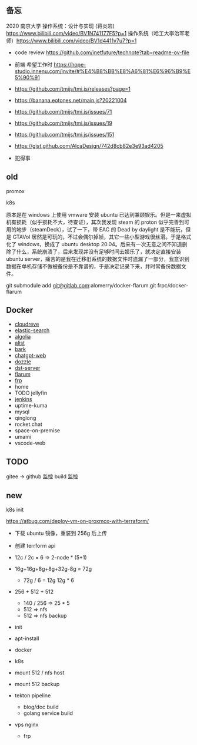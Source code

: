 ## 备忘

2020 南京大学 操作系统：设计与实现 (蒋炎岩) https://www.bilibili.com/video/BV1N741177F5?p=1
操作系统（哈工大李治军老师）https://www.bilibili.com/video/BV1d4411v7u7?p=1

- code review https://github.com/inetfuture/technote?tab=readme-ov-file
- 前端 希望工作时 https://hope-studio.innenu.com/invite/#%E4%B8%BB%E8%A6%81%E6%96%B9%E5%90%91

- https://github.com/tmijs/tmi.js/releases?page=1
- https://banana.eotones.net/main.js?20221004
- https://github.com/tmijs/tmi.js/issues/71
- https://github.com/tmijs/tmi.js/issues/19
- https://github.com/tmijs/tmi.js/issues/151
- https://gist.github.com/AlcaDesign/742d8cb82e3e93ad4205

- 犯得事

## old

promox

k8s

原本是在 windows 上使用 vmware 安装 ubuntu 已达到兼顾娱乐。但是一来虚拟机有损耗（似乎损耗不大，待查证），其次我发现 steam 的 proton 似乎完善到可用的地步（steamDeck），试了一下，带 EAC 的 Dead by daylight 是不能玩，但是 GTAVol 居然是可玩的，不过会偶尔掉帧，其它一些小型游戏很丝滑。于是格式化了 windows，换成了 ubuntu desktop 20.04。后来有一次无意之间不知道删除了什么，系统崩溃了，后来发现并没有足够时间去娱乐了，就决定直接安装 ubuntu server，痛苦的是我在迁移旧系统的数据文件时遗漏了一部分，我意识到数据在单机存储不做被备份是不靠谱的，于是决定记录下来，并时常备份数据文件。

git submodule add git@gitlab.com:alomerry/docker-flarum.git frpc/docker-flarum

## Docker

- [cloudreve](https://github.com/cloudreve/Cloudreve)
- [elastic-search](https://github.com/elastic/elasticsearch)
- [algolia](https://www.algolia.com/)
- [alist](https://alist.nn.ci/zh/guide/)
- [bark](https://bark.day.app)
- [chatgpt-web](https://github.com/Chanzhaoyu/chatgpt-web)
- [dozzle](https://github.com/amir20/dozzle)
- [dst-server](https://github.com/qinming99/dst-admin)
- [flarum](https://docs.flarum.org/zh/)
- [frp](https://gofrp.org)
- home
- TODO jellyfin
- [jenkins](https://www.jenkins.io/)
- uptime-kuma
- mysql
- qinglong
- rocket.chat
- space-on-premise
- umami
- vscode-web

## TODO

gitee -> github 监控 build 监控

## new

k8s init

https://atbug.com/deploy-vm-on-proxmox-with-terraform/

- 下载 ubuntu 镜像，重装到 256g 后上传
- 创建 terrform api
- 12c / 2c = 6 => 2-node \* (5+1)
- 16g+16g+8g+8g+32g-8g = 72g
  - 72g / 6 = 12g 12g \* 6
- 256 + 512 + 512

  - 140 / 256 => 25 \* 5
  - 512 => nfs
  - 512 => nfs backup

- init
- apt-install
- docker
- k8s
- mount 512 / nfs host
- mount 512 backup

- tekton pipeline

  - blog/doc build
  - golang service build

- vps nginx
  - frp
